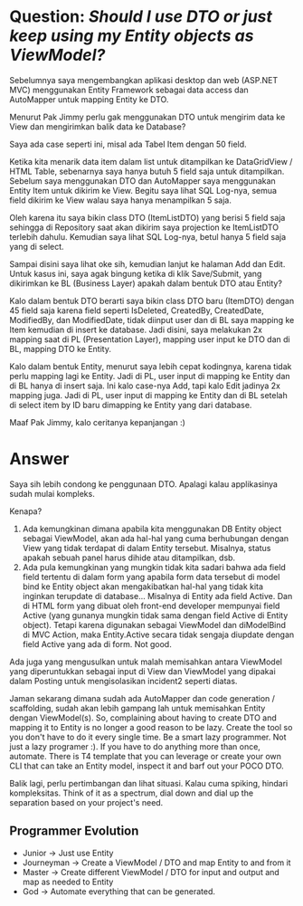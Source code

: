 # Question: *Should I use DTO or just keep using my Entity objects as ViewModel?* #

Sebelumnya saya mengembangkan aplikasi desktop dan web (ASP.NET MVC)
menggunakan Entity Framework sebagai data access dan AutoMapper untuk mapping Entity ke DTO.

Menurut Pak Jimmy perlu gak menggunakan DTO untuk mengirim data ke View dan
mengirimkan balik data ke Database?

Saya ada case seperti ini, misal ada Tabel Item dengan 50 field.

Ketika kita menarik data item dalam list untuk ditampilkan ke DataGridView / HTML Table,
sebenarnya saya hanya butuh 5 field saja untuk ditampilkan. Sebelum saya menggunakan DTO dan
AutoMapper saya menggunakan Entity Item untuk dikirim ke View. Begitu saya lihat SQL Log-nya,
semua field dikirim ke View walau saya hanya menampilkan 5 saja.

Oleh karena itu saya bikin class DTO (ItemListDTO) yang berisi 5 field saja
sehingga di Repository saat akan dikirim saya projection ke ItemListDTO terlebih dahulu.
Kemudian saya lihat SQL Log-nya, betul hanya 5 field saja yang di select.

Sampai disini saya lihat oke sih, kemudian lanjut ke halaman Add dan Edit. Untuk kasus ini,
saya agak bingung ketika di klik Save/Submit, yang dikirimkan ke BL (Business Layer)
apakah dalam bentuk DTO atau Entity?

Kalo dalam bentuk DTO berarti saya bikin class DTO baru (ItemDTO) dengan 45 field saja
karena field seperti IsDeleted, CreatedBy, CreatedDate, ModifiedBy, dan ModifiedDate, tidak
diinput user dan di BL saya mapping ke Item kemudian di insert ke database. Jadi disini,
saya melakukan 2x mapping saat di PL (Presentation Layer), mapping user input ke DTO dan
di BL, mapping DTO ke Entity.

Kalo dalam bentuk Entity, menurut saya lebih cepat kodingnya, karena tidak perlu
mapping lagi ke Entity. Jadi di PL, user input di mapping ke Entity dan di BL hanya
di insert saja. Ini kalo case-nya Add, tapi kalo Edit jadinya 2x mapping juga.
Jadi di PL, user input di mapping ke Entity dan di BL setelah di select item by ID
baru dimapping ke Entity yang dari database.

Maaf Pak Jimmy, kalo ceritanya kepanjangan :)

# Answer #
Saya sih lebih condong ke penggunaan DTO.  Apalagi kalau applikasinya sudah mulai kompleks.

Kenapa?

1. Ada kemungkinan dimana apabila kita menggunakan DB Entity object sebagai ViewModel, akan ada hal-hal yang cuma berhubungan dengan View yang tidak terdapat di dalam Entity tersebut.  Misalnya, status apakah sebuah panel harus dihide atau ditampilkan, dsb.
2. Ada pula kemungkinan yang mungkin tidak kita sadari bahwa ada field field tertentu di dalam form yang apabila form data tersebut di model bind ke Entity object akan mengakibatkan hal-hal yang tidak kita inginkan terupdate di database... Misalnya di Entity ada field Active.  Dan di HTML form yang dibuat oleh front-end developer mempunyai field Active (yang gunanya mungkin tidak sama dengan field Active di Entity object).  Tetapi karena digunakan sebagai ViewModel dan diModelBind di MVC Action, maka Entity.Active secara tidak sengaja diupdate dengan field Active yang ada di form.  Not good.

Ada juga yang mengusulkan untuk malah memisahkan antara ViewModel yang diperuntukkan sebagai input di View dan ViewModel yang dipakai dalam Posting untuk mengisolasikan incident2 seperti diatas.

Jaman sekarang dimana sudah ada AutoMapper dan code generation / scaffolding, sudah akan lebih gampang lah untuk memisahkan Entity dengan ViewModel(s).  So, complaining about having to create DTO and mapping it to Entity is no longer a good reason to be lazy.  Create the tool so you don't have to do it every single time.  Be a smart lazy programmer.  Not just a lazy programer :).  If you have to do anything more than once, automate.  There is T4 template that you can leverage or create your own CLI that can take an Entity model, inspect it and barf out your POCO DTO.

Balik lagi, perlu pertimbangan dan lihat situasi.  Kalau cuma spiking, hindari kompleksitas.  Think of it as a spectrum, dial down and dial up the separation based on your project's need.

## Programmer Evolution ##

- Junior -> Just use Entity
- Journeyman -> Create a ViewModel / DTO and map Entity to and from it
- Master -> Create different ViewModel / DTO for input and output and map as needed to Entity
- God -> Automate everything that can be generated.


